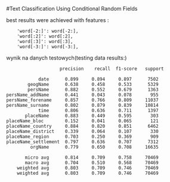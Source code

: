 #Text Classification Using Conditional Random Fields


best results were achieved with features :

        'word[-2:]': word[-2:],
        'word[:2]': word[:2],
        'word[:3]': word[:3],
        'word[-3:]': word[-3:],

wynik na danych testowych(testing data results:)


                        precision    recall  f1-score   support

                date      0.899     0.894     0.897      7502
            geogName      0.638     0.458     0.533      5329
            persName      0.882     0.552     0.679      1363
    persName_addName      0.441     0.043     0.078       955
    persName_forename     0.857     0.766     0.809     11037
    persName_surname      0.802     0.879     0.839     10814
                time      0.806     0.636     0.711      1397
           placeName      0.883     0.449     0.595       303
    placeName_bloc        0.152     0.041     0.065       121
    placeName_country     0.884     0.820     0.851      6462
    placeName_district    0.339     0.064     0.107       330
    placeName_region      0.703     0.250     0.369       909
    placeName_settlement  0.797     0.636     0.707      7312
             orgName      0.779     0.650     0.708     16635

           micro avg      0.814     0.709     0.758     70469
           macro avg      0.704     0.510     0.568     70469
        weighted avg      0.803     0.709     0.746     70469
        weighted avg      0.803     0.709     0.746     70469
